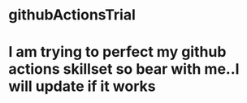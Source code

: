 # githubActionsTrial
# I am trying to perfect my github actions skillset so bear with me..I will update if it works
